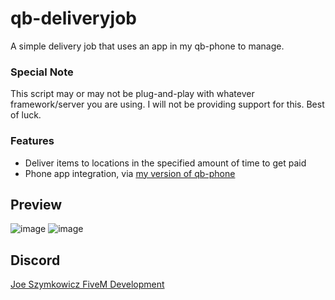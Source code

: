 # qb-deliveryjob
A simple delivery job that uses an app in my qb-phone to manage.


### Special Note
This script may or may not be plug-and-play with whatever framework/server you are using. I will not be providing support for this. Best of luck.


### Features
 - Deliver items to locations in the specified amount of time to get paid
 - Phone app integration, via [my version of qb-phone]([https://discord.gg/5vPGxyCB4z](https://github.com/JoeSzymkowiczFiveM/qb-phone))


 ## Preview
![image](https://github.com/JoeSzymkowiczFiveM/qb-deliveryjob/assets/70592880/7b050ada-7e3a-4fcd-b68a-77d98af8389d)
![image](https://github.com/JoeSzymkowiczFiveM/qb-deliveryjob/assets/70592880/bb3c4390-6242-4263-8c68-5655268c8a54)


## Discord
[Joe Szymkowicz FiveM Development](https://discord.gg/5vPGxyCB4z)
